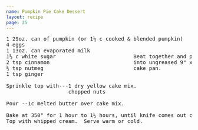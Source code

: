 ```yaml
---
name: Pumpkin Pie Cake Dessert
layout: recipe
page: 25
---
```


<pre>
1 29oz. can of pumpkin (or 1½ c cooked & blended pumpkin)
4 eggs
1 13oz. can evaporated milk
1½ c white sugar                         Beat together and pour
2 tsp cinnamon                           into ungreased 9" x 13"
½ tsp nutmeg                             cake pan.
1 tsp ginger

Sprinkle top with---1 dry yellow cake mix.
                    chopped nuts

Pour --1c melted butter over cake mix.

Bake at 350° for 1 hour to 1½ hours, until knife comes out clean.
Top with whipped cream.  Serve warm or cold.
</pre>
